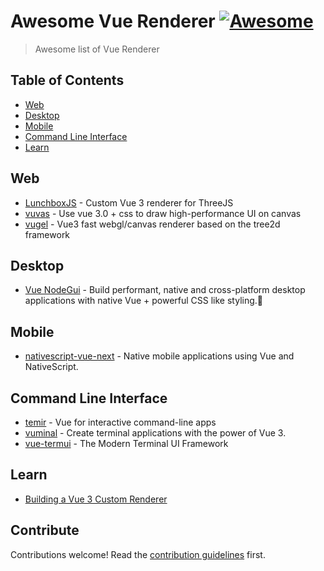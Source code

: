 # Awesome Vue Renderer [![Awesome](https://awesome.re/badge.svg)](https://awesome.re)

> Awesome list of Vue Renderer


## Table of Contents

<!-- MarkdownTOC depth=4 -->

- [Web](#web)
- [Desktop](#desktop)
- [Mobile](#mobile)
- [Command Line Interface](#cli)
- [Learn](#learn)

<!-- /MarkdownTOC -->

<a name="web" />

## Web
- [LunchboxJS](https://github.com/breakfast-studio/lunchboxjs) - Custom Vue 3 renderer for ThreeJS
- [vuvas](https://github.com/huruji/vuvas) - Use vue 3.0 + css to draw high-performance UI on canvas
- [vugel](https://github.com/Planning-nl/vugel) - Vue3 fast webgl/canvas renderer based on the tree2d framework

<a name="desktop" />

## Desktop
- [Vue NodeGui](https://github.com/nodegui/vue-nodegui) - Build performant, native and cross-platform desktop applications with native Vue + powerful CSS like styling.🚀

<a name="mobile" />

## Mobile
- [nativescript-vue-next](https://github.com/rigor789/nativescript-vue-next) - Native mobile applications using Vue and NativeScript.

<a name="cli" />

## Command Line Interface
- [temir](https://github.com/webfansplz/temir) - Vue for interactive command-line apps
- [vuminal](https://github.com/ycmjason/vuminal) - Create terminal applications with the power of Vue 3.
- [vue-termui](https://github.com/vue-terminal/vue-termui) - The Modern Terminal UI Framework

<a name="learn" />

## Learn
- [Building a Vue 3 Custom Renderer](https://www.youtube.com/playlist?list=PLC2LZCNWKL9b876nPMVULEyBzkVoH8B7n)


## Contribute

Contributions welcome! Read the [contribution guidelines](contributing.md) first.
